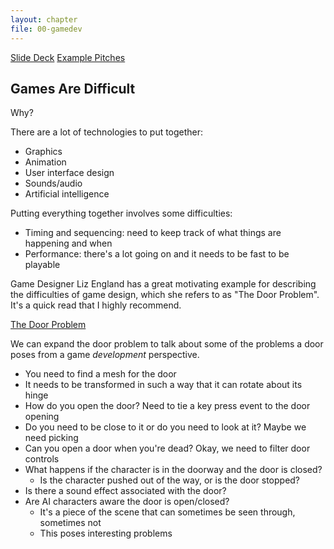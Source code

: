 ```yaml
---
layout: chapter
file: 00-gamedev
---
```



<a href="https://docs.google.com/presentation/d/1RGD4st6F9-GlvgijIMWyA3J9Rdj8T_6ikbtW7QPRIf4/edit?usp=sharing" class="btn btn-info">Slide Deck</a>
<a href="https://drive.google.com/file/d/1szFqFMXgwGhsneo5m6VzIMx0QfGI-YPM/view?usp=sharing" class="btn btn-info">Example Pitches</a>

## Games Are Difficult

Why?

There are a lot of technologies to put together:

- Graphics
- Animation
- User interface design
- Sounds/audio
- Artificial intelligence

Putting everything together involves some difficulties:

- Timing and sequencing: need to keep track of what things are happening and when
- Performance: there's a lot going on and it needs to be fast to be playable

Game Designer Liz England has a great motivating example for describing the difficulties of game design,
which she refers to as "The Door Problem".
It's a quick read that I highly recommend.

[The Door Problem](http://www.lizengland.com/blog/2014/04/the-door-problem/)

We can expand the door problem to talk about some of the problems a door poses
from a game *development* perspective.

- You need to find a mesh for the door
- It needs to be transformed in such a way that it can rotate about its hinge
- How do you open the door? Need to tie a key press event to the door opening
- Do you need to be close to it or do you need to look at it? Maybe we need picking
- Can you open a door when you're dead? Okay, we need to filter door controls
- What happens if the character is in the doorway and the door is closed?
  - Is the character pushed out of the way, or is the door stopped?
- Is there a sound effect associated with the door?
- Are AI characters aware the door is open/closed?
  - It's a piece of the scene that can sometimes be seen through, sometimes not
  - This poses interesting problems

